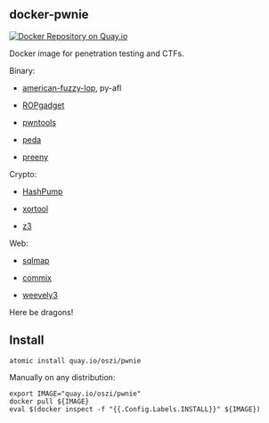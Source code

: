 ## docker-pwnie

[![Docker Repository on Quay.io](https://quay.io/repository/oszi/pwnie/status "Docker Repository on Quay.io")](https://quay.io/repository/oszi/pwnie)

Docker image for penetration testing and CTFs.

Binary:

 * [american-fuzzy-lop](http://lcamtuf.coredump.cx/afl/), py-afl

 * [ROPgadget](https://github.com/JonathanSalwan/ROPgadget)

 * [pwntools](https://github.com/Gallopsled/pwntools)

 * [peda](https://github.com/zachriggle/peda)

 * [preeny](https://github.com/zardus/preeny)

Crypto:

 * [HashPump](https://github.com/bwall/HashPump)

 * [xortool](https://github.com/hellman/xortool)

 * [z3](https://github.com/Z3Prover/z3)

Web:

 * [sqlmap](https://github.com/sqlmapproject/sqlmap)

 * [commix](https://github.com/stasinopoulos/commix)

 * [weevely3](https://github.com/epinna/weevely3)

Here be dragons!

## Install

```
atomic install quay.io/oszi/pwnie
```

Manually on any distribution:

```
export IMAGE="quay.io/oszi/pwnie"
docker pull ${IMAGE}
eval $(docker inspect -f "{{.Config.Labels.INSTALL}}" ${IMAGE})
```
